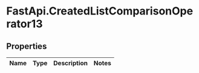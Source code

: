 # FastApi.CreatedListComparisonOperator13

## Properties
Name | Type | Description | Notes
------------ | ------------- | ------------- | -------------
